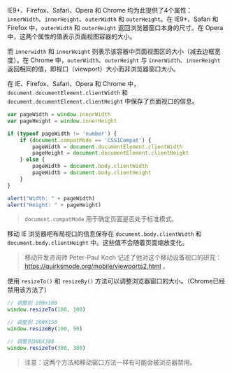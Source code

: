 IE9+、Firefox、Safari、Opera 和 Chrome 均为此提供了4个属性：`innerWidth`、`innerHeight`、`outerWidth` 和 `outerHeight`。在 IE9+、Safari 和 Firefox 中，`outerWidth` 和 `outerHeight` 返回浏览器窗口本身的尺寸。在 Opera 中，这两个属性的值表示页面视图容器的大小。

而 `innerwidth` 和 `innerHeight` 则表示该容器中页面视图区的大小（减去边框宽度）。在 Chrome 中，`outerWidth`、`outerHeight` 与 `innerWidth`、`innerHeight` 返回相同的值，即视口（viewport）大小而非浏览器窗口大小。

在 IE、Firefox、Safari、Opera 和 Chrome 中，`document.documentElement.clientWidth` 和 `document.documentElement.clientHeight` 中保存了页面视口的信息。

```js
var pageWidth = window.innerWidth
var pageHeight = window.innerHeight

if (typeof pageWidth != 'number') {
    if (document.compatMode == 'CSS1Compat') {
        pageWidth = document.documentElement.clientWidth
        pageHeight = document.documentElement.clientHeight
    } else {
        pageWidth = document.body.clientWidth
        pageWidth = document.body.clientHeight
    }
}

alert("Width: " + pageWidth)
alert("Height: " + pageHeight)
```

> `document.compatMode` 用于确定页面是否处于标准模式。

移动 IE 浏览器吧布局视口的信息保存在  `document.body.clientWidth` 和 `document.body.clientHeight` 中。这些值不会随着页面缩放变化。

> 移动开发咨询师 Peter-Paul Koch 记述了他对这个移动设备视口的研究：https://quirksmode.org/mobile/viewports2.html 。

使用 `resizeTo()` 和 `resizeBy()` 方法可以调整浏览器窗口的大小。（Chrome已经禁用该方法了）

```js
// 调整到 100x100
window.resizeTo(100, 100)

// 调整到 200X150
window.resizeBy(100, 50)

// 调整到300X300
window.resizeTo(300, 300)
```

> 注意：这两个方法和移动窗口方法一样有可能会被浏览器禁用。
